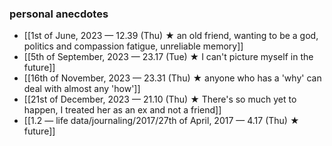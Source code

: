 ### personal anecdotes
- [[1st of June, 2023 — 12.39 (Thu) ★ an old friend, wanting to be a god, politics and compassion fatigue, unreliable memory]]
- [[5th of September, 2023 — 23.17 (Tue) ★ I can't picture myself in the future]]
- [[16th of November, 2023 — 23.31 (Thu) ★ anyone who has a 'why' can deal with almost any 'how']]
- [[21st of December, 2023 — 21.10 (Thu) ★ There's so much yet to happen, I treated her as an ex and not a friend]] 
- [[1.2 — life data/journaling/2017/27th of April, 2017 — 4.17 (Thu) ★  future]]